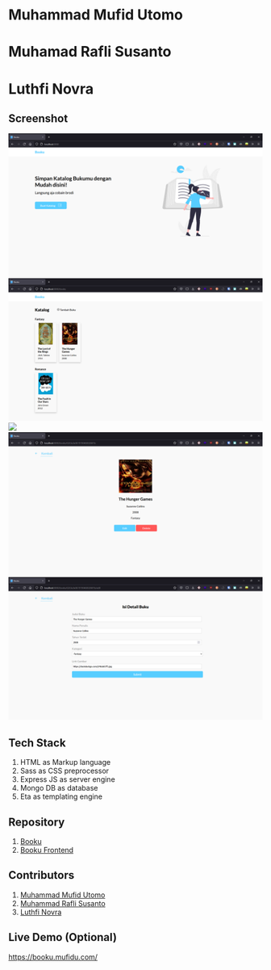 # Muhammad Mufid Utomo

# Muhamad Rafli Susanto

# Luthfi Novra

## Screenshot

![](ss/home.png)
![](ss/catalog.png)
![](ss/add.png)
![](ss/details.png)
![](ss/edit.png)

## Tech Stack

1. HTML as Markup language
2. Sass as CSS preprocessor
3. Express JS as server engine
4. Mongo DB as database
5. Eta as templating engine

## Repository

1. [Booku](https://github.com/mufidu/booku)
2. [Booku Frontend](https://github.com/raflisusanto/Booku-Frontend)

## Contributors

1. [Muhammad Mufid Utomo](https://github.com/mufidu)
2. [Muhammad Rafli Susanto](https://github.com/raflisusanto)
3. [Luthfi Novra](https://github.com/luthfinovra)

## Live Demo (Optional)

https://booku.mufidu.com/

